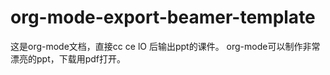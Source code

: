 # org-mode-export-beamer-template
这是org-mode文档，直接cc ce lO 后输出ppt的课件。
org-mode可以制作非常漂亮的ppt，下载用pdf打开。

